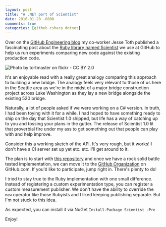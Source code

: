 ```yaml
---
layout: post
title: "A .NET port of Scientist"
date: 2016-01-20 -0800
comments: true
categories: [github csharp dotnet]
---
```


Over on the [GitHub Engineering blog](http://githubengineering.com/scientist/) my co-worker Jesse Toth published a fascinating post about the [Ruby library named Scientist](http://githubengineering.com/scientist/) we use at GitHub to help us run experiments comparing new code against the existing production code.

![Photo by tortmaster on flickr - CC BY 2.0](https://cloud.githubusercontent.com/assets/19977/12812812/0e75502c-cae9-11e5-9965-2cf7cf99adfd.jpg)

It's an enjoyable read with a really great analogy comparing this approach to building a new bridge. The analogy feels very relevant to those of us here in the Seattle area as we're in the midst of a major bridge construction project across Lake Washington as they lay a new bridge alongside the existing 520 bridge.

Naturally, a lot of people asked if we were working on a C# version. In truth, I had been toying with it for a while. I had hoped to have something ready to ship on the day that Scientist 1.0 shipped, but life has a way of catching up to you and tossing your plans in the gutter. The release of Scientist 1.0 lit that proverbial fire under my ass to get something out that people can play with and help improve.

Consider this a working sketch of the API. It's very rough, but it works! I don't have a CI server set up yet etc. etc. I'll get around to it.

The plan is to start with [this repository](https://github.com/haacked/scientist.net) and once we have a rock solid battle tested implementation, we can move it to the [GitHub Organization](https://github.com/github/) on GitHub.com. If you'd like to participate, jump right in. There's plenty to do!

I tried to stay true to the Ruby implementation with one small difference. Instead of registering a custom experimentation type, you can register a custom measurement publisher. We don't have the ability to override the `new` operator like those Rubyists and I liked keeping publishing separate. But I'm not stuck to this idea.

As expected, you can install it via NuGet `Install-Package Scientist -Pre`

Enjoy!
